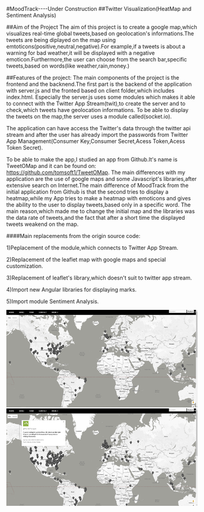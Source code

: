 #MoodTrack----Under Construction
##Twitter Visualization(HeatMap and Sentiment Analysis)


##Aim of the Project
The aim of this project is to create a google map,which visualizes real-time global tweets,based on geolocation's informations.The tweets are being diplayed on the map using emtoticons(positive,neutral,negative).For example,if a tweets is about a warning for bad weather,it will be displayed with a negative emoticon.Furthermore,the user can choose from the search bar,specific tweets,based on words(like weather,rain,money.)

##Features of the project:
The main components of the project is the frontend and the backnend.The first part is the backend of the application with server.js and the fronted based on client folder,which includes index.html.
Especially the server.js uses some modules which makes it able to connect with the Twitter App Stream(twit),to create the server and to check,which tweets have geolocation informations.
To be able to display the tweets on the map,the server uses a module called(socket.io).

The application can have access the Twitter's data through the twitter api stream and after the user has already import the passwords from Twitter App Management(Consumer Key,Consumer Secret,Acess Token,Acess Token Secret).

To be able to make the app,I studied an app from Github.It's name is TweetOMap and it can be found on: https://github.com/tomsoft1/TweetOMap.
The main differences with my application are the use of google maps and some Javascript's libraries,after extensive search on Internet.The main difference of MoodTrack from the initial application from Github is that the second tries to display a heatmap,while my App tries to make a heatmap with emoticons and gives the ability to the user to display tweets,based only in a specific word. The main reason,which made me to change the initial map and the libraries was the data rate of tweets,and the fact that after a short time the displayed tweets weakend on the map.



####Main replacements from the origin source code:

1)Ρeplacement of the module,which connects to Twitter App Stream.

2)Replacement of the leaflet map with google maps and special customization.

3)Replacement of leaflet's library,which doesn't suit to twitter app stream.

4)Import new Angular libraries for displaying marks.

5)Import module Sentiment Analysis.


![Image](https://github.com/PantelisIoannou/images/blob/master/Thesis1.png)
![Image](https://github.com/PantelisIoannou/images/blob/master/Thesis2.png)








